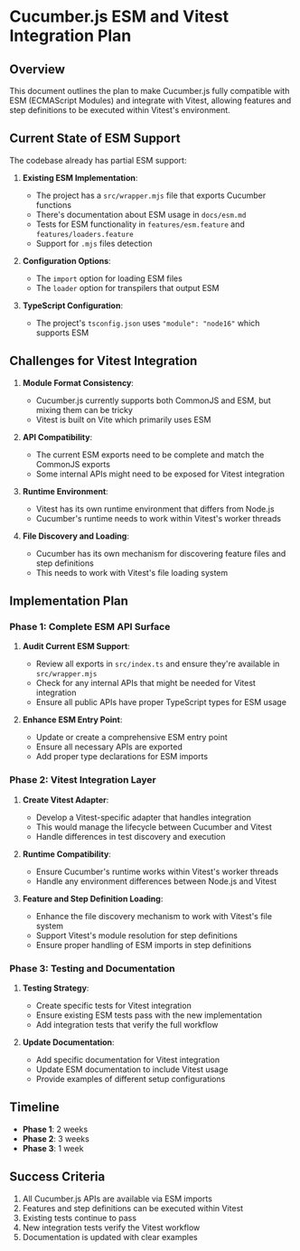 # Cucumber.js ESM and Vitest Integration Plan

## Overview

This document outlines the plan to make Cucumber.js fully compatible with ESM (ECMAScript Modules) and integrate with Vitest, allowing features and step definitions to be executed within Vitest's environment.

## Current State of ESM Support

The codebase already has partial ESM support:

1. **Existing ESM Implementation**:
   - The project has a `src/wrapper.mjs` file that exports Cucumber functions
   - There's documentation about ESM usage in `docs/esm.md`
   - Tests for ESM functionality in `features/esm.feature` and `features/loaders.feature`
   - Support for `.mjs` files detection

2. **Configuration Options**:
   - The `import` option for loading ESM files
   - The `loader` option for transpilers that output ESM

3. **TypeScript Configuration**:
   - The project's `tsconfig.json` uses `"module": "node16"` which supports ESM

## Challenges for Vitest Integration

1. **Module Format Consistency**:
   - Cucumber.js currently supports both CommonJS and ESM, but mixing them can be tricky
   - Vitest is built on Vite which primarily uses ESM

2. **API Compatibility**:
   - The current ESM exports need to be complete and match the CommonJS exports
   - Some internal APIs might need to be exposed for Vitest integration

3. **Runtime Environment**:
   - Vitest has its own runtime environment that differs from Node.js
   - Cucumber's runtime needs to work within Vitest's worker threads

4. **File Discovery and Loading**:
   - Cucumber has its own mechanism for discovering feature files and step definitions
   - This needs to work with Vitest's file loading system

## Implementation Plan

### Phase 1: Complete ESM API Surface

1. **Audit Current ESM Support**:
   - Review all exports in `src/index.ts` and ensure they're available in `src/wrapper.mjs`
   - Check for any internal APIs that might be needed for Vitest integration
   - Ensure all public APIs have proper TypeScript types for ESM usage

2. **Enhance ESM Entry Point**:
   - Update or create a comprehensive ESM entry point
   - Ensure all necessary APIs are exported
   - Add proper type declarations for ESM imports

### Phase 2: Vitest Integration Layer

1. **Create Vitest Adapter**:
   - Develop a Vitest-specific adapter that handles integration
   - This would manage the lifecycle between Cucumber and Vitest
   - Handle differences in test discovery and execution

2. **Runtime Compatibility**:
   - Ensure Cucumber's runtime works within Vitest's worker threads
   - Handle any environment differences between Node.js and Vitest

3. **Feature and Step Definition Loading**:
   - Enhance the file discovery mechanism to work with Vitest's file system
   - Support Vitest's module resolution for step definitions
   - Ensure proper handling of ESM imports in step definitions

### Phase 3: Testing and Documentation

1. **Testing Strategy**:
   - Create specific tests for Vitest integration
   - Ensure existing ESM tests pass with the new implementation
   - Add integration tests that verify the full workflow

2. **Update Documentation**:
   - Add specific documentation for Vitest integration
   - Update ESM documentation to include Vitest usage
   - Provide examples of different setup configurations

## Timeline

- **Phase 1**: 2 weeks
- **Phase 2**: 3 weeks
- **Phase 3**: 1 week

## Success Criteria

1. All Cucumber.js APIs are available via ESM imports
2. Features and step definitions can be executed within Vitest
3. Existing tests continue to pass
4. New integration tests verify the Vitest workflow
5. Documentation is updated with clear examples 